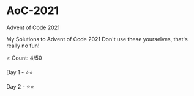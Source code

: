 # AoC-2021
Advent of Code 2021

My Solutions to Advent of Code 2021
Don't use these yourselves, that's really no fun!

⭐ Count: 4/50

Day 1 - ⭐⭐

Day 2 - ⭐⭐